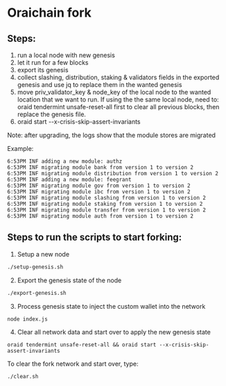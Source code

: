 # Oraichain fork

## Steps:

1. run a local node with new genesis
2. let it run for a few blocks
3. export its genesis
4. collect slashing, distribution, staking & validators fields in the exported genesis and use jq to replace them in the wanted genesis
5. move priv_validator_key & node_key of the local node to the wanted location that we want to run. If using the the same local node, need to: oraid tendermint unsafe-reset-all first to clear all previous blocks, then replace the genesis file.
6. oraid start --x-crisis-skip-assert-invariants

Note: after upgrading, the logs show that the module stores are migrated

Example:

```
6:53PM INF adding a new module: authz
6:53PM INF migrating module bank from version 1 to version 2
6:53PM INF migrating module distribution from version 1 to version 2
6:53PM INF adding a new module: feegrant
6:53PM INF migrating module gov from version 1 to version 2
6:53PM INF migrating module ibc from version 1 to version 2
6:53PM INF migrating module slashing from version 1 to version 2
6:53PM INF migrating module staking from version 1 to version 2
6:53PM INF migrating module transfer from version 1 to version 2
6:53PM INF migrating module auth from version 1 to version 2
```

## Steps to run the scripts to start forking:

1. Setup a new node

```bash
./setup-genesis.sh
```

2. Export the genesis state of the node

```bash
./export-genesis.sh
```

3. Process genesis state to inject the custom wallet into the network

```bash
node index.js
```

4. Clear all network data and start over to apply the new genesis state

```
oraid tendermint unsafe-reset-all && oraid start --x-crisis-skip-assert-invariants
```

To clear the fork network and start over, type:

```bash
./clear.sh
```